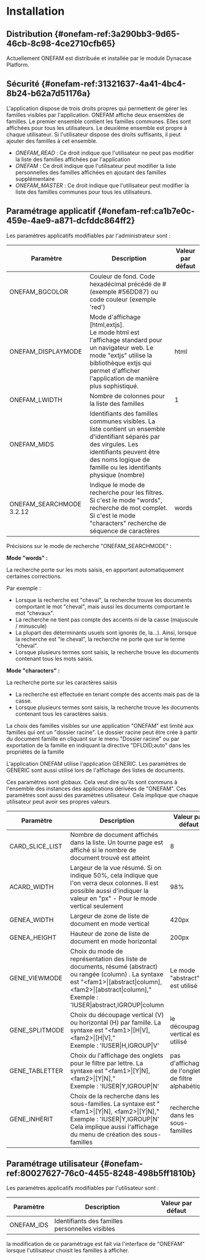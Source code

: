 ﻿# Installation


## Distribution {#onefam-ref:3a290bb3-9d65-46cb-8c98-4ce2710cfb65}
Actuellement ONEFAM est distribuée et installée par le module Dynacase Platform.


## Sécurité {#onefam-ref:31321637-4a41-4bc4-8b24-b62a7d51176a}

L'application dispose de trois droits propres qui permettent de gérer les
familles visibles par l'application. ONEFAM affiche deux ensembles de familles.
Le premier ensemble contient les familles communes. Elles sont affichées pour
tous les utilisateurs. Le deuxième ensemble est propre à chaque utilisateur. Si
l'utilisateur dispose des droits suffisants, il peut ajouter des familles à cet
ensemble.

* *ONEFAM_READ* : Ce droit indique que l'utilisateur ne peut pas modifier la liste des familles affichées par l'application
* *ONEFAM* : Ce droit indique que l'utilisateur peut modifier la liste personnelles des familles affichées en ajoutant des familles supplémentaire
* *ONEFAM_MASTER* : Ce droit indique que l'utilisateur peut modifier la liste des familles communes pour tous les utilisateurs.

## Paramétrage applicatif {#onefam-ref:ca1b7e0c-459e-4ae9-a871-dcfddc864ff2}

Les paramètres applicatifs modifiables par l'administrateur sont :


|                               Paramètre                                |                                                                                                    Description                                                                                                     | Valeur par défaut |
| ---------------------------------------------------------------------- | ------------------------------------------------------------------------------------------------------------------------------------------------------------------------------------------------------------------ | ----------------- |
| ONEFAM_BGCOLOR                                                         | Couleur de fond. Code hexadécimal précédé de # (exemple #56DD87) ou code couleur (exemple 'red')                                                                                                                   |                   |
| ONEFAM_DISPLAYMODE                                                     | Mode d'affichage [html,extjs]. <br />Le mode html est l'affichage standard pour un navigateur web. Le mode "extjs" utilise la bibliothèque extjs qui permet d'afficher l'application de manière plus sophistiqué.  | html              |
| ONEFAM_LWIDTH                                                          | Nombre de colonnes pour la liste des familles                                                                                                                                                                      | 1                 |
| ONEFAM_MIDS                                                            | Identifiants des familles communes visibles. La liste contient un ensemble d'identifiant séparés par des virgules. Les identifiants peuvent être des noms logique de famille ou les identifiants physique (nombre) |                   |
| ONEFAM_SEARCHMODE <span class="flag from release inline">3.2.12</span> | Indique le mode de recherche pour les filtres. Si c'est le mode "words", recherche de mot complet. Si c'est le mode "characters" recherche de séquence de caractères                                               | words             |

Précisions sur le mode de recherche "ONEFAM_SEARCHMODE" :

**Mode "words" :**

La recherche porte sur les mots saisis, en apportant automatiquement certaines corrections. 

Par exemple :

*    Lorsque la recherche est "cheval", la recherche trouve les documents comportant le mot "cheval", mais aussi les documents comportant le mot "chevaux".
*    La recherche ne tient pas compte des accents ni de la casse (majuscule / minuscule)
*    La plupart des déterminants usuels sont ignorés (le, la…). Ainsi, lorsque la recherche est "le cheval", la recherche ne porte que sur le terme "cheval".
*    Lorsque plusieurs termes sont saisis, la recherche trouve les documents contenant tous les mots saisis.

**Mode "characters" :**

La recherche porte sur les caractères saisis

*   La recherche est effectuée en tenant compte des accents mais pas de la casse.
*   Lorsque plusieurs termes sont saisis, la recherche trouve les documents contenant tous les caractères saisis.


La choix des familles visibles sur une application "ONEFAM" est limité aux
familles qui ont un "dossier racine". Le dossier racine peut être crée à partir
du document famille en cliquant sur le menu "Dossier racine" ou par exportation
de la famille en indiquant la directive "DFLDID;auto" dans les propriétés de la
famille


L'application ONEFAM utilise l'application GENERIC. Les paramètres de GENERIC
sont aussi utilisé lors de l'affichage des listes de documents.

Ces paramètres sont globaux. Cela veut dire qu'ils sont communs à l'ensemble des
instances des applications dérivées de "ONEFAM". Ces paramètres sont aussi des
paramètres utilisateur. Cela implique que chaque utilisateur peut avoir ses
propres valeurs.


| Paramètre     | Description   | Valeur par défaut |
| ------------- | ------------- |     ------------- |
| CARD_SLICE_LIST  | Nombre de document affichés dans la liste. Un tourne page est affiché si le nombre de document trouvé est atteint | 8 |
| ACARD_WIDTH  | Largeur de la vue résumé. Si on indique 50%, cela indique que l'on verra deux colonnes. Il est possible aussi d'indiquer la valeur en "px" - Pour le mode vertical seulement | 98% |
| GENEA_WIDTH  | Largeur de zone de liste de document en mode vertical | 420px  |
| GENEA_HEIGHT  | Hauteur de zone de liste de document en mode horizontal | 200px  |
| GENE_VIEWMODE  |  Choix du mode de représentation des liste de documents, résumé (abstract) ou rangée (column) . La syntaxe est  "&lt;fam1&gt;&#x7C;[abstract&#x7C;column], &lt;fam2&gt;&#x7C;[abstract&#x7C;column]," <br />Exemple : 'IUSER&#x7C;abstract,IGROUP&#x7C;column| Le mode "abstract" est utilisé |
| GENE_SPLITMODE  | Choix du découpage vertical (V) ou horizontal (H) par famille. La syntaxe est  "&lt;fam1&gt;&#x7C;[H&#x7C;V], &lt;fam2&gt;&#x7C;[H&#x7C;V]," <br />Exemple : 'IUSER&#x7C;H,IGROUP&#x7C;V' | le découpage vertical est utilisé |
| GENE_TABLETTER  | Choix du l'affichage des onglets pour le filtre par lettre. La syntaxe est  "&lt;fam1&gt;&#x7C;[Y&#x7C;N], &lt;fam2&gt;&#x7C;[Y&#x7C;N]," <br />Exemple : 'IUSER&#x7C;Y,IGROUP&#x7C;N' | pas d'affichage de l'onglet de filtre alphabétique  |
| GENE_INHERIT  | Choix de la recherche dans les sous-familles. La syntaxe est  "&lt;fam1&gt;&#x7C;[Y&#x7C;N], &lt;fam2&gt;&#x7C;[Y&#x7C;N]," <br />Exemple : 'IUSER&#x7C;Y,IGROUP&#x7C;N' <br /> Cela implique aussi l'affichage du menu de création des sous-familles | recherche dans les sous-familles  |

## Paramétrage utilisateur {#onefam-ref:80027627-76c0-4455-8248-498b5ff1810b}

Les paramètres applicatifs modifiables par l'utilisateur sont :

| Paramètre     | Description   | Valeur par défaut |
| ------------- | ------------- |     ------------- |
| ONEFAM_IDS  | Identifiants des familles personnelles visibles  | |


la modification de ce  paramétrage est fait via l'interface de "ONEFAM" lorsque
l'utilisateur choisit les familles à afficher.











